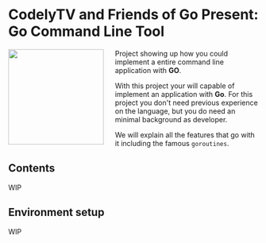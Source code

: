 # CodelyTV and Friends of Go Present: Go Command Line Tool

<img src="https://res.cloudinary.com/fogo/image/upload/c_scale,w_192/v1558913673/fogo/blog/fogov3noborder.png" align="left" width="192px" height="192px" />
<img align="left" width="0" height="192px" hspace="10"/>

Project showing up how you could implement a entire command line application with **GO**.

With this project your will capable of implement an application with **Go**. For this project you don't need previous experience on the language, but you do need an minimal background as developer.

We will explain all the features that go with it including the famous `goroutines`.

## Contents
WIP

## Environment setup
WIP

